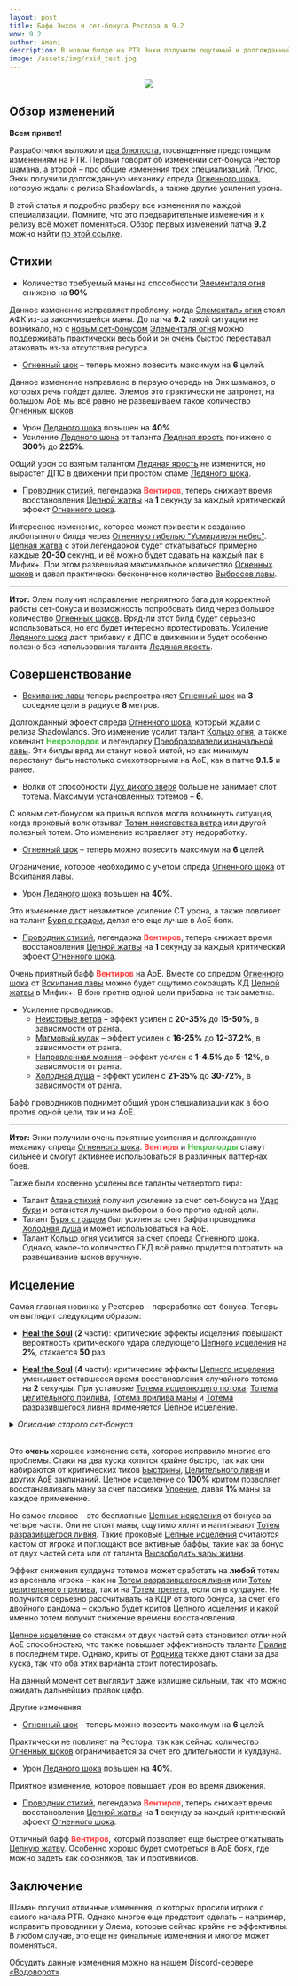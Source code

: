 ```yaml
---    
layout: post
title: Бафф Энхов и сет-бонуса Рестора в 9.2
wow: 9.2
author: Amani
description: В новом билде на PTR Энхи получили ощутимый и долгожданный бафф Огненного шока и проводников, а Рестор – обновленный сет-бонус, который показывает себя крайне сильно.
image: /assets/img/raid_test.jpg
---
```


<p align="center">
<img src="/assets/img/raid_test.jpg" > 
</p>

## Обзор изменений

**Всем привет!**

Разработчики выложили [два блюпоста](https://www.bluetracker.gg/wow/topic/us-en/1143961-class-set-feedback-shaman/), посвященные предстоящим изменениям на PTR. Первый говорит об изменении сет-бонуса Рестор шамана, а второй – про общие изменения трех специализаций. Плюс, Энхи получили долгожданную механику спреда [Огненного шока](https://ru.wowhead.com/spell=188389), которую ждали с релиза Shadowlands, а также другие усиления урона. 

В этой статья я подробно разберу все изменения по каждой специализации. Помните, что это предварительные изменения и к релизу всё может поменяться. Обзор первых изменений патча **9.2** можно найти [по этой ссылке](https://stormkeeper.ru/2021/11/19/patch-9-2.html).

<!--more-->

## Стихии

* Количество требуемый маны на способности [Элементаля огня](https://ru.wowhead.com/spell=198067) снижено на **90%**

Данное изменение исправляет проблему, когда [Элементаль огня](https://ru.wowhead.com/spell=198067) стоял АФК из-за закончившейся маны. До патча **9.2** такой ситуации не возникало, но с [новым сет-бонусом](https://stormkeeper.ru/2021/11/19/patch-9-2.html) [Элементаля огня](https://ru.wowhead.com/spell=198067) можно поддерживать практически весь бой и он очень быстро переставал атаковать из-за отсутствия ресурса.

* [Огненный шок](https://ru.wowhead.com/spell=188389) – теперь можно повесить максимум на **6** целей.

Данное изменение направлено в первую очередь на Энх шаманов, о которых речь пойдет далее. Элемов это практически не затронет, на большом АоЕ мы всё равно не развешиваем такое количество [Огненных шоков](https://ru.wowhead.com/spell=188389)

* Урон [Ледяного шока](https://ru.wowhead.com/spell=196840) повышен на **40%**.
* Усиление [Ледяного шока](https://ru.wowhead.com/spell=196840) от таланта [Ледяная ярость](https://ru.wowhead.com/spell=210714) понижено с **300%** до **225%**.

Общий урон со взятым талантом [Ледяная ярость](https://ru.wowhead.com/spell=210714) не изменится, но вырастет ДПС в движении при простом спаме [Ледяного шока](https://ru.wowhead.com/spell=196840).

* [Проводник стихий](https://ru.wowhead.com/spell=356250), легендарка <span style="color:#ff4040;font-size:1em;">**Вентиров**</span>, теперь снижает время восстановления [Цепной жатвы](https://ru.wowhead.com/spell=320674) на **1** секунду за каждый критический эффект [Огненного шока](https://ru.wowhead.com/spell=188389).

Интересное изменение, которое может привести к созданию любопытного билда через [Огненную гибелью "Усмирителя небес"](https://ru.wowhead.com/spell=336734). [Цепная жатва](https://ru.wowhead.com/spell=320674) с этой легендаркой будет откатываться примерно каждые **20-30** секунд, и её можно будет сдавать на каждый пак в Мифик+. При этом развешивая максимальное количество [Огненных шоков](https://ru.wowhead.com/spell=188389) и давая практически бесконечное количество [Выбросов лавы](https://ru.wowhead.com/spell=51505).

<hr style="height:1px;background-color:#bbb">
<p></p>

**Итог:** Элем получил исправление неприятного бага для корректной работы сет-бонуса и возможность попробовать билд через большое количество [Огненных шоков](https://ru.wowhead.com/spell=188389). Вряд-ли этот билд будет серьезно использоваться, но его будет интересно протестировать. Усиление [Ледяного шока](https://ru.wowhead.com/spell=196840) даст прибавку к ДПС в движении и будет особенно полезно без использования таланта [Ледяная ярость](https://ru.wowhead.com/spell=210714).

## Совершенствование

* [Вскипание лавы](https://ru.wowhead.com/spell=60103) теперь распространяет [Огненный шок](https://ru.wowhead.com/spell=188389) на **3** соседние цели в радиусе **8** метров.

Долгожданный эффект спреда [Огненного шока](https://ru.wowhead.com/spell=188389), который ждали с релиза Shadowlands. Это изменение усилит талант [Кольцо огня](https://ru.wowhead.com/spell=333974), а также ковенант <span style="color:#40bf40;font-size:1em;">**Некролордов**</span> и легендарку [Преобразователи изначальной лавы](https://ru.wowhead.com/spell=335895). Эти билды вряд ли станут новой метой, но как минимум перестанут быть настолько смехотворными на АоЕ, как в патче **9.1.5** и ранее.

* Волки от способности [Дух дикого зверя](https://ru.wowhead.com/spell=51533) больше не занимает слот тотема. Максимум установленных тотемов – **6**.

С новым сет-бонусом на призыв волков могла возникнуть ситуация, когда проковый волк отзывал [Тотем неистовства ветра](https://ru.wowhead.com/spell=8512) или другой полезный тотем. Это изменение исправляет эту недоработку. 

* [Огненный шок](https://ru.wowhead.com/spell=188389) – теперь можно повесить максимум на **6** целей.

Ограничение, которое необходимо с учетом спреда [Огненного шока](https://ru.wowhead.com/spell=188389) от [Вскипания лавы](https://ru.wowhead.com/spell=60103). 

* Урон [Ледяного шока](https://ru.wowhead.com/spell=196840) повышен на **40%**.

Это изменение даст незаметное усиление СТ урона, а также повлияет на талант [Буря с градом](https://ru.wowhead.com/spell=334195), делая его еще лучше в АоЕ боях. 

* [Проводник стихий](https://ru.wowhead.com/spell=356250), легендарка <span style="color:#ff4040;font-size:1em;">**Вентиров**</span>, теперь снижает время восстановления [Цепной жатвы](https://ru.wowhead.com/spell=320674) на **1** секунду за каждый критический эффект [Огненного шока](https://ru.wowhead.com/spell=188389).

Очень приятный бафф <span style="color:#ff4040;font-size:1em;">**Вентиров**</span> на АоЕ. Вместе со спредом [Огненного шока](https://ru.wowhead.com/spell=188389) от [Вскипания лавы](https://ru.wowhead.com/spell=60103) можно будет ощутимо сокращать КД [Цепной жатвы](https://ru.wowhead.com/spell=320674) в Мифик+. В бою против одной цели прибавка не так заметна.

* Усиление проводников:
  * [Неистовые ветра](https://ru.wowhead.com/spell=338318?ilvl=252) – эффект усилен с **20-35%** до **15-50%**, в зависимости от ранга.
  * [Магмовый кулак](https://ru.wowhead.com/spell=338331?ilvl=252) – эффект усилен с **16-25%** до **12-37.2%**, в зависимости от ранга.
  * [Направленная молния](https://ru.wowhead.com/spell=338322?ilvl=252) – эффект усилен с **1-4.5%** до **5-12%**, в зависимости от ранга.
  * [Холодная душа](https://ru.wowhead.com/spell=338325?ilvl=252) – эффект усилен с **21-35%** до **30-72%**, в зависимости от ранга.

Бафф проводников поднимет общий урон специализации как в бою против одной цели, так и на АоЕ.

<hr style="height:1px;background-color:#bbb">
<p></p>

**Итог:** Энхи получили очень приятные усиления и долгожданную механику спреда [Огненного шока](https://ru.wowhead.com/spell=188389). <span style="color:#ff4040;font-size:1em;">**Вентиры**</span> и <span style="color:#40bf40;font-size:1em;">**Некролорды**</span> станут сильнее и смогут активнее использоваться в различных паттернах боев.

Также были косвенно усилены все таланты четвертого тира:
  * Талант [Атака стихий](https://ru.wowhead.com/spell=210853) получил усиление за счет сет-бонуса на [Удар бури](https://ru.wowhead.com/spell=17364) и останется лучшим выбором в бою против одной цели.
  * Талант [Буря с градом](https://ru.wowhead.com/spell=334195/) был усилен за счет баффа проводника [Холодная душа](https://ru.wowhead.com/spell=338325?ilvl=252) и может использоваться на АоЕ.
  * Талант [Кольцо огня](https://ru.wowhead.com/spell=333974) усилится за счет спреда [Огненного шока](https://ru.wowhead.com/spell=188389). Однако, какое-то количество ГКД всё равно придется потратить на развешивание шоков вручную.

## Исцеление

Самая главная новинка у Ресторов – переработка сет-бонуса. Теперь он выглядит следующим образом:

* [**Heal the Soul**](https://ptr.wowhead.com/spell=364470) (**2** части): критические эффекты исцеления повышают вероятность критического удара следующего [Цепного исцеления](https://ru.wowhead.com/spell=1064) на **2%**, стакается **50** раз.

* [**Heal the Soul**](https://ptr.wowhead.com/spell=363672) (**4** части): критические эффекты [Цепного исцеления](https://ru.wowhead.com/spell=1064) уменьшает оставшееся время восстановления случайного тотема на **2** секунды. При установке [Тотема исцеляющего потока](https://ru.wowhead.com/spell=5394), [Тотема целительного прилива](https://ru.wowhead.com/spell=108280), [Тотема прилива маны](https://ru.wowhead.com/spell=16191) и [Тотема разразившегося ливня](https://ru.wowhead.com/spell=157153) применяется [Цепное исцеление](https://ru.wowhead.com/spell=1064).

<details markdown=1><summary><i>Описание старого сет-бонуса</i></summary>

* [**Heal the Soul**](https://ptr.wowhead.com/spell=364470) (**2** части): вероятность критического исцеления от [Цепного исцеления](https://ru.wowhead.com/spell=1064) повышена на **30%** по всем целям, если первая цель была под эффектом [Быстрины](https://ru.wowhead.com/spell=61295).

* [**Heal the Soul**](https://ptr.wowhead.com/spell=363672) (**4** части): критические эффекты исцеления от [Цепного исцеления](https://ru.wowhead.com/spell=1064) уменьшает оставшееся время восстановления [Тотема духовной связи](https://ru.wowhead.com/spell=98008) на **2** секунды.

</details>

<br>

Это **очень** хорошее изменение сета, которое исправило многие его проблемы. Стаки на два куска копятся крайне быстро, так как они набираются от критических тиков [Быстрины](https://ru.wowhead.com/spell=61295), [Целительного ливня](https://ru.wowhead.com/spell=73920) и других АоЕ заклинаний. [Цепное исцеление](https://ru.wowhead.com/spell=1064) со **100%** критом позволяет восстанавливать ману за счет пассивки [Упоение](https://ru.wowhead.com/spell=16196), давая **1%** маны за каждое применение.

Но самое главное – это бесплатные [Цепные исцеления](https://ru.wowhead.com/spell=1064) от бонуса за четыре части. Они не стоят маны, ощутимо хилят и напитывают [Тотем разразившегося ливня](https://ru.wowhead.com/spell=157153). Такие проковые [Цепные исцеления](https://ru.wowhead.com/spell=1064) считаются кастом от игрока и поглощают все активные баффы, такие как за бонус от двух частей сета или от таланта [Высвободить чары жизни](https://ru.wowhead.com/spell=73685).

Эффект снижения кулдауна тотемов может сработать на **любой** тотем из арсенала игрока – как на [Тотем разразившегося ливня](https://ru.wowhead.com/spell=157153) или [Тотем целительного прилива](https://ru.wowhead.com/spell=108280), так и на [Тотем трепета](https://ru.wowhead.com/spell=8143), если он в кулдауне. Не получится серьезно рассчитывать на КДР от этого бонуса, за счет его двойного рандома – сколько будет критов [Цепного исцеления](https://ru.wowhead.com/spell=1064) и какой именно тотем получит снижение времени восстановления.

[Цепное исцеление](https://ru.wowhead.com/spell=1064) со стаками от двух частей сета становится отличной АоЕ способностью, что также повышает эффективность таланта [Прилив](https://ru.wowhead.com/spell=157154) в последнем тире. Однако, криты от [Родника](https://ru.wowhead.com/spell=197995) также дают стаки за два куска, так что оба этих варианта стоит потестировать.

На данный момент сет выглядит даже излишне сильным, так что можно ожидать дальнейших правок цифр. 

Другие изменения:

* [Огненный шок](https://ru.wowhead.com/spell=188389) – теперь можно повесить максимум на **6** целей.

Практически не повлияет на Рестора, так как сейчас количество [Огненных шоков](https://ru.wowhead.com/spell=188389) ограничивается за счет его длительности и кулдауна.

* Урон [Ледяного шока](https://ru.wowhead.com/spell=196840) повышен на **40%**.

Приятное изменение, которое повышает урон во время движения.

* [Проводник стихий](https://ru.wowhead.com/spell=356250), легендарка <span style="color:#ff4040;font-size:1em;">**Вентиров**</span>, теперь снижает время восстановления [Цепной жатвы](https://ru.wowhead.com/spell=320674) на **1** секунду за каждый критический эффект [Огненного шока](https://ru.wowhead.com/spell=188389).

Отличный бафф <span style="color:#ff4040;font-size:1em;">**Вентиров**</span>, который позволяет еще быстрее откатывать [Цепную жатву](https://ru.wowhead.com/spell=320674). Особенно хорошо будет смотреться в АоЕ боях, где можно задеть как союзников, так и противников.

## Заключение

Шаман получил отличные изменения, о которых просили игроки с самого начала PTR. Однако многое еще предстоит сделать – например, исправить проводники у Элема, которые сейчас крайне не эффективны. В любом случае, это еще не финальные изменения и многое может поменяться.

Обсудить данные изменения можно на нашем Discord-сервере [«Водоворот»](https://discord.gg/vodovorot).
